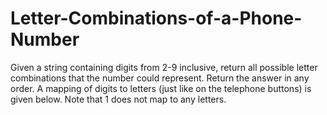 # Letter-Combinations-of-a-Phone-Number
Given a string containing digits from 2-9 inclusive, return all possible letter combinations that the number could represent. Return the answer in any order.  A mapping of digits to letters (just like on the telephone buttons) is given below. Note that 1 does not map to any letters.

